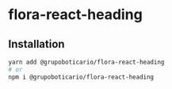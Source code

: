 # flora-react-heading

## Installation

```sh
yarn add @grupoboticario/flora-react-heading
# or
npm i @grupoboticario/flora-react-heading
```

